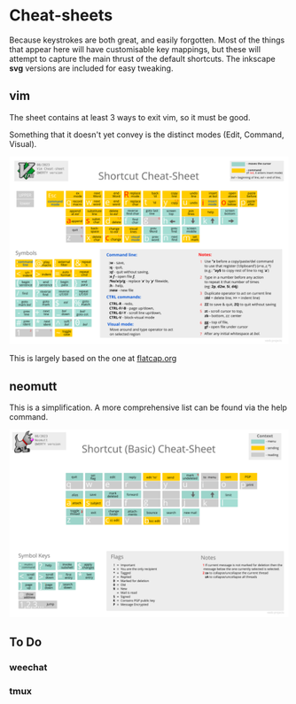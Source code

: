 

# Cheat-sheets

Because keystrokes are both great, and easily forgotten. Most of the things that appear here will have customisable key mappings, but these will attempt to capture the main thrust of the default shortcuts. The inkscape **svg** versions are included for easy tweaking.

## vim

The sheet contains at least 3 ways to exit vim, so it must be good.

Something that it doesn't yet convey is the distinct modes (Edit, Command, Visual).

![Vim Cheatsheet](./vimcheatsheet.svg)

This is largely based on the one at [flatcap.org](https://flatcap.org/vim/)

## neomutt

This is a simplification. A more comprehensive list can be found via the help command.

![Neomutt Cheatsheet](./neomuttcheatsheet.svg)

## To Do

### weechat
### tmux




